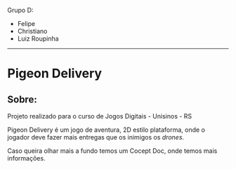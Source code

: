 Grupo D: 
* Felipe 
* Christiano 
* Luiz Roupinha
------------------------------------------------------------------------------------
# Pigeon Delivery

## Sobre:
<p>Projeto realizado para o curso de Jogos Digitais - Unisinos - RS
   
   Pigeon Delivery é um jogo de aventura, 2D estilo plataforma, onde o jogador deve fazer mais entregas que os inimigos os <em>drones</em>.
   
   Caso queira olhar mais a fundo temos um Cocept Doc, onde temos mais informações.
   
</p>
